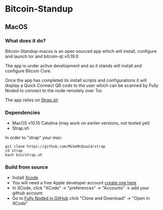# Bitcoin-Standup

## MacOS

### What does it do?

Bitcoin-Standup-macos is an open sourced app which will install, configure and launch tor and bitcoin-qt v0.19.0

The app is under active development and as it stands will install and configure Bitcoin Core.

Once the app has completed its install scripts and configurations it will display a Quick Connect QR code to the user which can be scanned by Fully Noded to connect to the node remotely over Tor.

The app relies on [Strap.sh](https://github.com/MikeMcQuaid/strap/blob/master/bin/strap.sh)

### Dependencies

- MacOS v10.15 Catalina (may work on earlier versions, not tested yet)
- Strap.sh

In order to "strap" your mac:

```
git clone https://github.com/MikeMcQuaid/strap
cd strap
bash bin/strap.sh
```

### Build from source

- Install [Xcode](https://itunes.apple.com/id/app/xcode/id497799835?mt=12)
- You will need a free Apple developer account [create one here](https://developer.apple.com/programs/enroll/)
- In XCode, click "XCode" -> "preferences" -> "Accounts" -> add your github account
- Go to [Fully Noded in GitHub](https://github.com/Fonta1n3/FullyNoded) click "Clone and Download" -> "Open in XCode"


